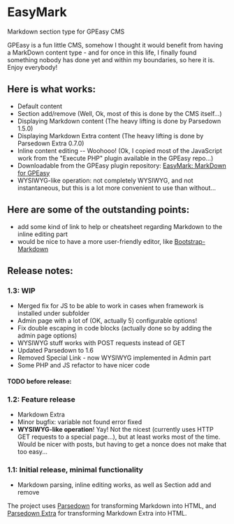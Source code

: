 # EasyMark
Markdown section type for GPEasy CMS

GPEasy is a fun little CMS, somehow I thought it would benefit from having a MarkDown content type - and for once in this life, I finally found something nobody has done yet and within my boundaries, so here it is. Enjoy everybody!

## Here is what works:
 * Default content
 * Section add/remove (Well, Ok, most of this is done by the CMS itself...)
 * Displaying Markdown content (The heavy lifting is done by Parsedown 1.5.0)
 * Displaying Markdown Extra content (The heavy lifting is done by Parsedown Extra 0.7.0)
 * Inline content editing -- Woohooo! (Ok, I copied most of the JavaScript work from the "Execute PHP" plugin available in the GPEasy repo...)
 * Downloadable from the GPEasy plugin repository: [EasyMark: MarkDown for GPEasy](http://gpeasy.com/Plugins/301_EasyMark_MarkDown_for_GPEasy)
 * WYSIWYG-like operation: not completely WYSIWYG, and not instantaneous, but this is a lot more convenient to use than without...

## Here are some of the outstanding points:
 * add some kind of link to help or cheatsheet regarding Markdown to the inline editing part
 * would be nice to have a more user-friendly editor, like [Bootstrap-Markdown](http://www.codingdrama.com/bootstrap-markdown/)

## Release notes:

### 1.3: WIP
 * Merged fix for JS to be able to work in cases when framework is installed under subfolder
 * Admin page with a lot of (OK, actually 5) configurable options!
 * Fix double escaping in code blocks (actually done so by adding the admin page options)
 * WYSIWYG stuff works with POST requests instead of GET
 * Updated Parsedown to 1.6
 * Removed Special Link - now WYSIWYG implemented in Admin part
 * Some PHP and JS refactor to have nicer code 

#### TODO before release:

### 1.2: Feature release
 * Markdown Extra
 * Minor bugfix: variable not found error fixed
 * **WYSIWYG-like operation**! Yay! Not the nicest (currently uses HTTP GET requests to a special page...), but at least works most of the time. Would be nicer with posts, but having to get a nonce does not make that too easy...
 
### 1.1: Initial release, minimal functionality
 * Markdown parsing, inline editing works, as well as Section add and remove
  
The project uses [Parsedown](https://github.com/erusev/parsedown) for transforming Markdown into HTML, and [Parsedown Extra](https://github.com/erusev/parsedown-extra) for transforming Markdown Extra into HTML.